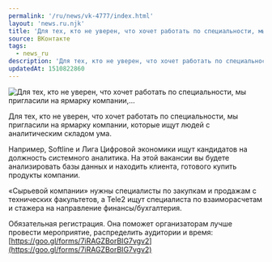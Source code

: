```yaml
---
permalink: '/ru/news/vk-4777/index.html'
layout: 'news.ru.njk'
title: 'Для тех, кто не уверен, что хочет работать по специальности, мы пригласили на ярмарку компании,'
source: ВКонтакте
tags:
  - news_ru
description: 'Для тех, кто не уверен, что хочет работать по специальности, мы пригласили на ярмарку компании,…'
updatedAt: 1510822860
---
```

![Для тех, кто не уверен, что хочет работать по специальности, мы пригласили на ярмарку компании,…](https://sun9-64.userapi.com/impf/c840225/v840225754/46113/UF1HhOwUahk.jpg?size=1280x800&quality=96&sign=e7814b064d56250ae5d328516b89d68c&c_uniq_tag=TU3iuP4j2TxUN-QPwtt16WEJX1GBX6KQR_7N90rWvKo&type=album)

Для тех, кто не уверен, что хочет работать по специальности, мы пригласили на ярмарку компании, которые ищут людей с аналитическим складом ума.

Например, Softline и Лига Цифровой экономики ищут кандидатов на должность системного аналитика. На этой вакансии вы будете анализировать базы данных и находить клиента, готового купить продукты компании.

«Сырьевой компании» нужны специалисты по закупкам и продажам с технических факультетов, а Tele2 ищут специалиста по взаиморасчетам и стажера на направление финансы/бухгалтерия.

Обязательная регистрация. Она поможет организаторам лучше провести мероприятие, распределить аудитории и время: [https://goo.gl/forms/7iRAGZBorBIG7vgv2](https://goo.gl/forms/7iRAGZBorBIG7vgv2)
